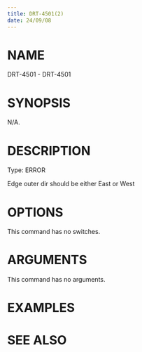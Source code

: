 ```yaml
---
title: DRT-4501(2)
date: 24/09/08
---
```


# NAME

DRT-4501 - DRT-4501

# SYNOPSIS

N/A.

# DESCRIPTION

Type: ERROR

Edge outer dir should be either East or West

# OPTIONS

This command has no switches.

# ARGUMENTS

This command has no arguments.

# EXAMPLES

# SEE ALSO
